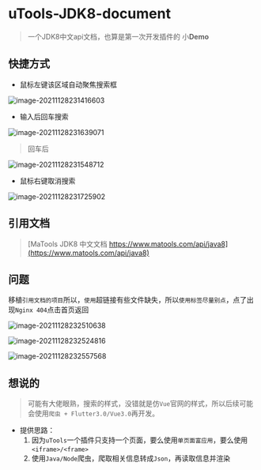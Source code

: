 # uTools-JDK8-document

> 一个JDK8中文api文档，也算是第一次开发插件的 小**Demo**



## 快捷方式

+ 鼠标左键该区域自动聚焦搜索框

![image-20211128231416603](https://gitee.com/JYbill/typroa_pic/raw/master//uTools-JDK8-document/image-20211128231416603.png)

+ 输入后回车搜索

![image-20211128231639071](https://gitee.com/JYbill/typroa_pic/raw/master//uTools-JDK8-document/image-20211128231639071.png)

> 回车后

![image-20211128231548712](https://gitee.com/JYbill/typroa_pic/raw/master//uTools-JDK8-document/image-20211128231548712.png)

+ 鼠标右键取消搜索

![image-20211128231725902](https://gitee.com/JYbill/typroa_pic/raw/master//uTools-JDK8-document/image-20211128231725902.png)





## 引用文档

> [MaTools JDK8 中文文档 https://www.matools.com/api/java8](https://www.matools.com/api/java8)





## 问题

移植`引用文档的项目`所以，`使用`超链接有些文件缺失，所以`使用标签尽量别点`，点了出现`Nginx 404`点击首页返回

![image-20211128232510638](https://gitee.com/JYbill/typroa_pic/raw/master//uTools-JDK8-document/image-20211128232510638.png)

![image-20211128232524816](https://gitee.com/JYbill/typroa_pic/raw/master//uTools-JDK8-document/image-20211128232524816.png)

![image-20211128232557568](https://gitee.com/JYbill/typroa_pic/raw/master//uTools-JDK8-document/image-20211128232557568.png)





## 想说的

> 可能有大佬眼熟，搜索的样式，没错就是仿`Vue`官网的样式，所以后续可能会使用`爬虫 + Flutter3.0/Vue3.0`再开发。

+ 提供思路：
  1. 因为`uTools`一个插件只支持一个页面，要么使用`单页面富应用`，要么使用`<iframe>/<frame>`
  2. 使用`Java/Node`爬虫，爬取相关信息转成`Json`，再读取信息并渲染


